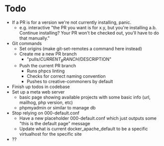 # Todo

- If a PR is for a version we're not currently installing, panic.
  - e.g. interactive "the PR you want is for x.y, but you're installing a.b. Continue installing? Your PR won't be checked out, you'll have to do that manually."
- Git commands
  - Set origins (make git-set-remotes a command here instead)
  - Create me a new PR branch
    - "pulls/$CURRENT_BRANCH/$DESCRIPTION"
  - Push the current PR branch
    - Runs phpcs linting
    - Checks for correct naming convention
    - Pushes to creative-commoners by default
- Finish up todos in codebase
- Set up a meta web server
  - basic page showing available projects with some basic info (url, mailhog, php version, etc)
  - phpmyadmin or similar to manage db
- Stop relying on 000-default.conf
  - Have a new placeholder 000-default.conf which just outputs some "this is the default page" message
  - Update what is current docker_apache_default to be a specific virtualhost for the specific site
- ??
